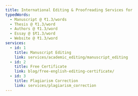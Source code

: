 ```yaml
---
title: International Editing & Proofreading Services for
typedWords:
  - Manuscript @ ₹1.3/words
  - Thesis @ ₹1.3/word
  - Authors @ ₹1.3/word
  - Essay @ $₹1.3/word
  - Website @ ₹1.3/word
services:
  - id: 1
    title: Manuscript Editing
    link: services/academic_editing/manuscript_editing
  - id: 2
    title: Free Certificate
    link: blog/free-english-editing-certificate/
  - id: 3
    title: Plagiarism Correction
    link: services/plagiarism_correction
---
```

